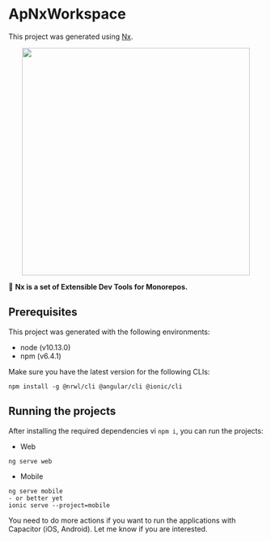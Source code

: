 # ApNxWorkspace

This project was generated using [Nx](https://nx.dev).

<p align="center"><img src="https://raw.githubusercontent.com/nrwl/nx/master/nx-logo.png" width="450"></p>

🔎 **Nx is a set of Extensible Dev Tools for Monorepos.**

## Prerequisites

This project was generated with the following environments:

- node (v10.13.0)
- npm (v6.4.1)

Make sure you have the latest version for the following CLIs:

```
npm install -g @nrwl/cli @angular/cli @ionic/cli
```

## Running the projects

After installing the required dependencies vi `npm i`, you can run the projects:

- Web

```
ng serve web
```

- Mobile

```
ng serve mobile
- or better yet
ionic serve --project=mobile
```

You need to do more actions if you want to run the applications with Capacitor (iOS, Android).
Let me know if you are interested.
